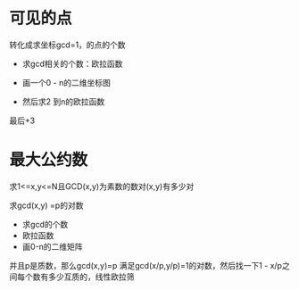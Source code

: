 # 可见的点

转化成求坐标gcd=1，的点的个数

* 求gcd相关的个数：欧拉函数

* 画一个0 - n的二维坐标图

* 然后求2 到n的欧拉函数

最后+3

# 最大公约数

求1<=x,y<=N且GCD(x,y)为素数的数对(x,y)有多少对

求gcd(x,y) =p的对数

* 求gcd的个数
* 欧拉函数
* 画0-n的二维矩阵

并且p是质数，那么gcd(x,y)=p 满足gcd(x/p,y/p)=1的对数，然后找一下1 - x/p之间每个数有多少互质的，线性欧拉筛





